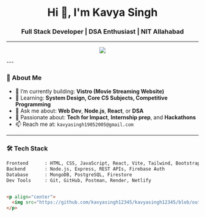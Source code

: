 <h1 align="center">Hi 👋, I'm Kavya Singh</h1>
<h3 align="center">Full Stack Developer | DSA Enthusiast | NIT Allahabad</h3>

---

<p align="center">
  <img src="https://readme-typing-svg.herokuapp.com?font=Fira+Code&size=24&duration=4000&pause=500&center=true&vCenter=true&width=600&height=50&lines=Full+Stack+Web+Developer;Building+ZestFuse+%7C+Drift+%7C+Vitsro;Loves+Problem+Solving+%26+Clean+UI+Designs;" />
</p>
---

### 🌟 About Me
- 🔭 I’m currently building: **Vistro (Movie Streaming Website)**   
- 🌱 Learning: **System Design, Core CS Subjects, Competitive Programming**
- 💬 Ask me about: **Web Dev**, **Node.js**, **React**, or **DSA**
- 🧠 Passionate about: **Tech for Impact**, **Internship prep**, and **Hackathons**
- 📫 Reach me at: `kavyasingh19052005@gmail.com`

---

### 🛠️ Tech Stack

```html
Frontend      : HTML, CSS, JavaScript, React, Vite, Tailwind, Bootstrap
Backend       : Node.js, Express, REST APIs, Firebase Auth
Database      : MongoDB, PostgreSQL, Firestore
Dev Tools     : Git, GitHub, Postman, Render, Netlify


<p align="center">
  <img src="https://github.com/kavyasingh12345/kavyasingh12345/blob/output/github-contribution-grid-snake.svg" alt="snake gif">
</p>

